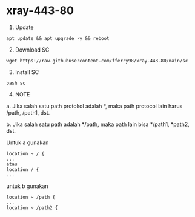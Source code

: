 # xray-443-80

1. Update

```
apt update && apt upgrade -y && reboot
```

2. Download SC

```
wget https://raw.githubusercontent.com/fferry98/xray-443-80/main/sc
```

3. Install SC

```
bash sc
```

4. NOTE

a. Jika salah satu path protokol adalah *, maka path protocol lain harus /path, /path1, dst.

b. Jika salah satu path adalah */path, maka path lain bisa */path1, *path2, dst.

Untuk a gunakan

```
location ~ / {
...
atau
location / {
...
```

untuk b gunakan

```
location ~ /path {
...
location ~ /path2 {
```
